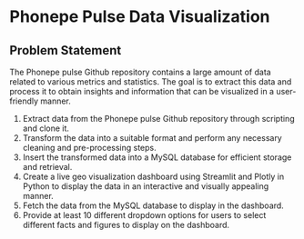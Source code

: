 # Phonepe Pulse Data Visualization
## Problem Statement
The Phonepe pulse Github repository contains a large amount of data related to various metrics and statistics. The goal is to extract this data and process it to obtain insights and information that can be visualized in a user-friendly manner.

1. Extract data from the Phonepe pulse Github repository through scripting and clone it.
2. Transform the data into a suitable format and perform any necessary cleaning and pre-processing steps.
3. Insert the transformed data into a MySQL database for efficient storage and retrieval.
4. Create a live geo visualization dashboard using Streamlit and Plotly in Python to display the data in an interactive and visually appealing manner.
5. Fetch the data from the MySQL database to display in the dashboard.
6. Provide at least 10 different dropdown options for users to select different facts and figures to display on the dashboard.
